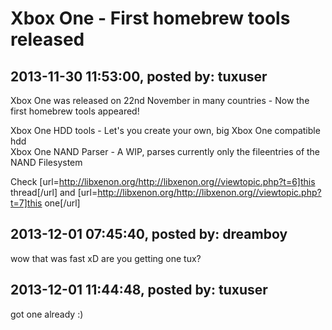 # Xbox One - First homebrew tools released

## 2013-11-30 11:53:00, posted by: tuxuser

Xbox One was released on 22nd November in many countries - Now the first homebrew tools appeared!  
   
 Xbox One HDD tools - Let's you create your own, big Xbox One compatible hdd  
 Xbox One NAND Parser - A WIP, parses currently only the fileentries of the NAND Filesystem  
   
 Check [url=http://libxenon.org/http://libxenon.org//viewtopic.php?t=6]this thread[/url] and [url=http://libxenon.org/http://libxenon.org//viewtopic.php?t=7]this one[/url]

## 2013-12-01 07:45:40, posted by: dreamboy

wow that was fast xD are you getting one tux?

## 2013-12-01 11:44:48, posted by: tuxuser

got one already :)